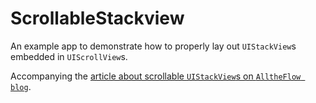 # ScrollableStackview

An example app to demonstrate how to properly lay out `UIStackView`s embedded in `UIScrollView`s.

Accompanying the [article about scrollable `UIStackView`s on `AlltheFlow blog`](https://blog.alltheflow.com/scrollable-uistackview/).
